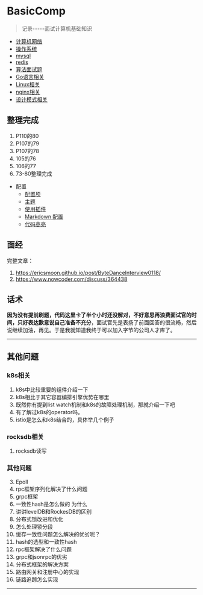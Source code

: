 # BasicComp
> 记录-----面试计算机基础知识

<!-- docs/_sidebar.md -->
* [计算机网络](network/)
* [操作系统](os/)
* [mysql](mysql/)
* [redis](redis/)
* [算法面试题](algo/)
* [Go语言相关](go/)
* [Linux相关](Linux/)
* [nginx相关](nginx/)
* [设计模式相关](pattern/)

## 整理完成
1. P110的80
2. P107的79
3. P107的78
4. 105的76
5. 106的77
6. 73-80整理完成

* 配置
  * [配置项](zh-cn/configuration.md)
  * [主题](zh-cn/themes.md)
  * [使用插件](zh-cn/plugins.md)
  * [Markdown 配置](zh-cn/markdown.md)
  * [代码高亮](zh-cn/language-highlight.md)

## 面经
完整文章：
1. https://ericsmoon.github.io/post/ByteDanceInterview0118/
2. https://www.nowcoder.com/discuss/364438

## 话术

**因为没有提前刷题，代码这里卡了半个小时还没解对，不好意思再浪费面试官的时间，只好表达歉意说自己准备不充分**，面试官先是表扬了前面回答的很流畅，然后说继续加油，再见。于是我就知道我终于可以加入字节的公司人才库了。

--------
## 其他问题

### k8s相关
1. k8s中比较重要的组件介绍一下
2. k8s相比于其它容器编排引擎优势在哪里
3. 既然你有提到list watch机制和k8s的故障处理机制，那就介绍一下吧
4. 有了解过k8s的operator吗。
5. istio是怎么和k8s结合的，具体举几个例子


### rocksdb相关
1. rocksdb读写

### 其他问题
3. Epoll
4. rpc框架序列化解决了什么问题
5. grpc框架
6. 一致性hash是怎么做的 为什么
7. 讲讲levelDB和RockesDB的区别
8. 分布式锁改进和优化
9. 怎么处理锁分段
10. 缓存一致性问题怎么解决的优劣呢？
11. hash的选型和一致性hash
12. rpc框架解决了什么问题
13. grpc和jsonrpc的优劣
14. 分布式框架的解决方案
15. 路由网关和注册中心的实现
16. 链路追踪怎么实现

--------





